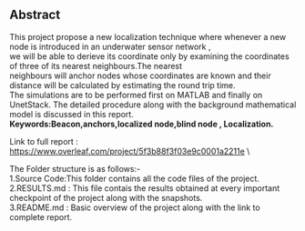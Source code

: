 ## Abstract ##

This project propose a new localization technique where whenever a new node is 
introduced in an underwater sensor network , \
we will be able to derieve its coordinate only by examining the coordinates of three 
of its nearest neighbours.The nearest \
neighbours will anchor nodes whose coordinates are known and their distance will
be calculated by estimating the round trip time.\
The simulations are to be performed
first on MATLAB and finally on UnetStack. The detailed procedure along with the
background mathematical model is discussed in this report.\
**Keywords:Beacon,anchors,localized node,blind node , Localization.**

Link to full report : https://www.overleaf.com/project/5f3b88f3f03e9c0001a2211e \

The Folder structure is as follows:- \
1.Source Code:This folder contains all the code files of the project.\
2.RESULTS.md : This file contais the results obtained at every important checkpoint of the project along with the snapshots.\
3.README.md : Basic overview of the project along with the link to complete report.
